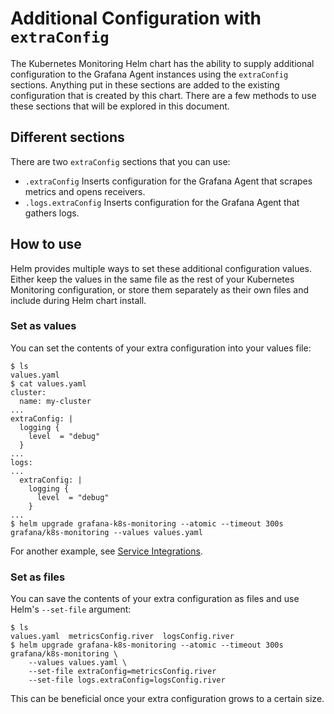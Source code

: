 # Additional Configuration with `extraConfig`

The Kubernetes Monitoring Helm chart has the ability to supply additional configuration to the Grafana Agent instances
using the `extraConfig` sections. Anything put in these sections are added to the existing configuration that is created
by this chart. There are a few methods to use these sections that will be explored in this document.

## Different sections

There are two `extraConfig` sections that you can use:

* `.extraConfig` Inserts configuration for the Grafana Agent that scrapes metrics and opens receivers.
* `.logs.extraConfig` Inserts configuration for the Grafana Agent that gathers logs.

## How to use

Helm provides multiple ways to set these additional configuration values. Either keep the values in the same file as the
rest of your Kubernetes Monitoring configuration, or store them separately as their own files and include during Helm
chart install.

### Set as values

You can set the contents of your extra configuration into your values file:

```shell
$ ls
values.yaml
$ cat values.yaml
cluster:
  name: my-cluster
...
extraConfig: |
  logging {
    level  = "debug"
  }
...
logs:
...
  extraConfig: |
    logging {
      level  = "debug"
    }
...
$ helm upgrade grafana-k8s-monitoring --atomic --timeout 300s grafana/k8s-monitoring --values values.yaml
```

For another example, see [Service Integrations](../../../examples/service-integrations).

### Set as files

You can save the contents of your extra configuration as files and use Helm's `--set-file` argument:

```shell
$ ls
values.yaml  metricsConfig.river  logsConfig.river
$ helm upgrade grafana-k8s-monitoring --atomic --timeout 300s grafana/k8s-monitoring \
    --values values.yaml \
    --set-file extraConfig=metricsConfig.river
    --set-file logs.extraConfig=logsConfig.river
```

This can be beneficial once your extra configuration grows to a certain size.
